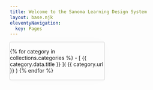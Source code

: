 ```yaml
---
title: Welcome to the Sanoma Learning Design System
layout: base.njk
eleventyNavigation:
  key: Pages
---
```


<style>
.collections {
  border-radius: 3px;
  width: 50%;
  padding: 16px 0;
  box-shadow: 0 0 0 1px lightgray,0 1px 5px rgba(12, 12, 12, 0.05),0 0 40px rgba(12, 12, 12, 0.015);
}

ul {
  list-style: none;
}
</style>

<div class="collections">
{% for category in collections.categories %}
- [ {{ category.data.title }} ]( {{ category.url }} )
{% endfor %}
</div>